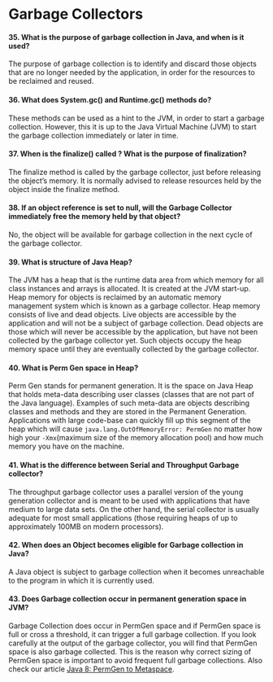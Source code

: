 # Garbage Collectors

#### 35. What is the purpose of garbage collection in Java, and when is it used?
The purpose of garbage collection is to identify and discard those objects that are no longer needed by the application, in order for the resources to be reclaimed and reused.

#### 36. What does System.gc() and Runtime.gc() methods do?
These methods can be used as a hint to the JVM, in order to start a garbage collection. However, this it is up to the Java Virtual Machine (JVM) to start the garbage collection immediately or later in time.

#### 37. When is the finalize() called ? What is the purpose of finalization?
The finalize method is called by the garbage collector, just before releasing the object’s memory. It is normally advised to release resources held by the object inside the finalize method.

#### 38. If an object reference is set to null, will the Garbage Collector immediately free the memory held by that object?
No, the object will be available for garbage collection in the next cycle of the garbage collector.

#### 39. What is structure of Java Heap?
The JVM has a heap that is the runtime data area from which memory for all class instances and arrays is allocated. It is created at the JVM start-up. Heap memory for objects is reclaimed by an automatic memory management system which is known as a garbage collector. Heap memory consists of live and dead objects. Live objects are accessible by the application and will not be a subject of garbage collection. Dead objects are those which will never be accessible by the application, but have not been collected by the garbage collector yet. Such objects occupy the heap memory space until they are eventually collected by the garbage collector.

#### 40. What is Perm Gen space in Heap?
Perm Gen stands for permanent generation. It is the space on Java Heap that holds meta-data describing user classes (classes that are not part of the Java language). Examples of such meta-data are objects describing classes and methods and they are stored in the Permanent Generation. Applications with large code-base can quickly fill up this segment of the heap which will cause ```java.lang.OutOfMemoryError: PermGen``` no matter how high your ```-Xmx```(maximum size of the memory allocation pool) and how much memory you have on the machine.

#### 41. What is the difference between Serial and Throughput Garbage collector?
The throughput garbage collector uses a parallel version of the young generation collector and is meant to be used with applications that have medium to large data sets. On the other hand, the serial collector is usually adequate for most small applications (those requiring heaps of up to approximately 100MB on modern processors).

#### 42. When does an Object becomes eligible for Garbage collection in Java?
A Java object is subject to garbage collection when it becomes unreachable to the program in which it is currently used.

#### 43. Does Garbage collection occur in permanent generation space in JVM?
Garbage Collection does occur in PermGen space and if PermGen space is full or cross a threshold, it can trigger a full garbage collection. If you look carefully at the output of the garbage collector, you will find that PermGen space is also garbage collected. This is the reason why correct sizing of PermGen space is important to avoid frequent full garbage collections. Also check our article [Java 8: PermGen to Metaspace](http://www.javacodegeeks.com/2013/02/java-8-from-permgen-to-metaspace.html).
